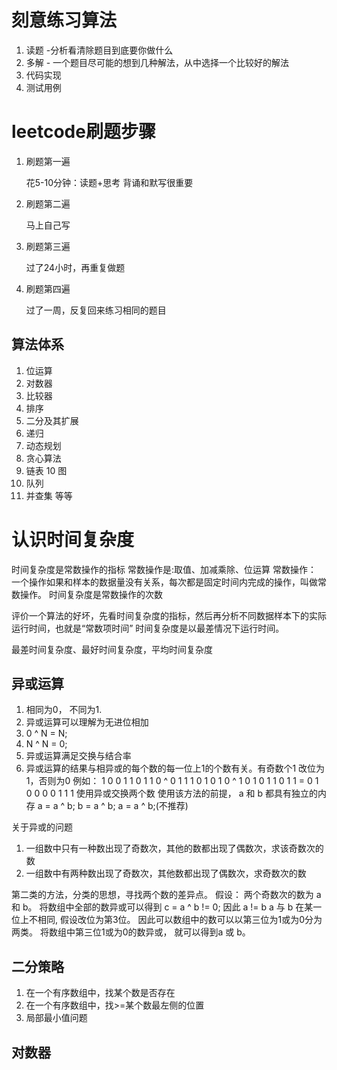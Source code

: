 



# 刻意练习算法

1. 读题 -分析看清除题目到底要你做什么
2. 多解 - 一个题目尽可能的想到几种解法，从中选择一个比较好的解法
3. 代码实现
4. 测试用例 

# leetcode刷题步骤

1. 刷题第一遍

   花5-10分钟：读题+思考 背诵和默写很重要

2. 刷题第二遍

   马上自己写

3. 刷题第三遍

   过了24小时，再重复做题

4. 刷题第四遍

   过了一周，反复回来练习相同的题目

## 算法体系

1. 位运算
2. 对数器
3. 比较器
4. 排序
5. 二分及其扩展
6. 递归
7. 动态规划
8. 贪心算法
9. 链表
10 图
11. 队列
12. 并查集
等等

# 认识时间复杂度

时间复杂度是常数操作的指标   常数操作是:取值、加减乘除、位运算
常数操作： 一个操作如果和样本的数据量没有关系，每次都是固定时间内完成的操作，叫做常数操作。
时间复杂度是常数操作的次数

评价一个算法的好坏，先看时间复杂度的指标，然后再分析不同数据样本下的实际运行时间，也就是“常数项时间”
时间复杂度是以最差情况下运行时间。

最差时间复杂度、最好时间复杂度，平均时间复杂度

## 异或运算

1. 相同为0， 不同为1.
2. 异或运算可以理解为无进位相加
3. 0 ^ N = N;
4. N ^ N = 0;
5. 异或运算满足交换与结合率
6. 异或运算的结果与相异或的每个数的每一位上1的个数有关。有奇数个1 改位为1，否则为0
例如：  1 0 0 1 1 0 1 1 0 
     ^ 0 1 1 1 0 1 0 1 0
     ^ 1 0 1 0 1 1 0 1 1
     = 0 1 0 0 0 0 1 1 1
使用异或交换两个数
使用该方法的前提， a 和 b 都具有独立的内存
a = a ^ b; b = a ^ b;  a = a ^ b;(不推荐)

关于异或的问题

1. 一组数中只有一种数出现了奇数次，其他的数都出现了偶数次，求该奇数次的数
2. 一组数中有两种数出现了奇数次，其他数都出现了偶数次，求奇数次的数

第二类的方法，分类的思想，寻找两个数的差异点。 
假设： 两个奇数次的数为 a 和 b。
将数组中全部的数异或可以得到 c = a ^ b != 0;
因此 a != b  a 与 b 在某一位上不相同, 假设改位为第3位。
因此可以数组中的数可以以第三位为1或为0分为两类。
将数组中第三位1或为0的数异或， 就可以得到a 或 b。

## 二分策略

1. 在一个有序数组中，找某个数是否存在
2. 在一个有序数组中，找>=某个数最左侧的位置
3. 局部最小值问题

## 对数器






   

   

   